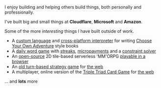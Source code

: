 I enjoy building and helping others build things, both personally and professionally.

I've built big and small things at **Cloudflare**, **Microsoft** and **Amazon**.

Some of the more _interesting_ things I have built outside of work.

* A [custom language](https://github.com/jasoncabot/fabled-story-book/blob/main/internal/jabl/jabl.y) and [cross-platform interpreter](https://github.com/jasoncabot/fabled-story-book/blob/main/cmd/wasm/main.go) for writing [Choose Your Own Adventure](https://en.wikipedia.org/wiki/Choose_Your_Own_Adventure) style books
* A [daily word game](https://linkagram.jasoncabot.me) with [streaks](https://github.com/jasoncabot/linkagram/blob/main/src/scenes/Linkagram.ts#L341-L345), [micropayments](https://github.com/jasoncabot/linkagram/tree/main/pay) and a [constraint solver](https://github.com/jasoncabot/linkagram/tree/main/solver)
* An [open-source](https://github.com/jasoncabot/wrath-of-toldir) 2D tile-based serverless 'MM'ORPG [playable in a browser](https://wot.jasoncabot.me)
* An [old turn-based strategy game](https://en.wikipedia.org/wiki/Fallen_Haven) for [the web](https://fallen.jason](https://github.com/jasoncabot/fallen)https://github.com/jasoncabot/fallen)
* A multiplayer, online version of the [Triple Triad Card Game](https://en.wikipedia.org/wiki/Triple_Triad) for [the web](https://ttelements.com)

... and **lots** more
